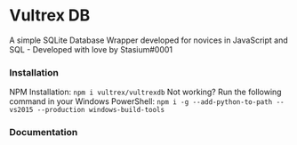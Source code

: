 # Vultrex DB
A simple SQLite Database Wrapper developed for novices in JavaScript and SQL - Developed with love by Stasium#0001

### Installation
NPM Installation: `npm i vultrex/vultrexdb`
Not working? Run the following command in your Windows PowerShell: 
`npm i -g --add-python-to-path --vs2015 --production windows-build-tools`

### Documentation
